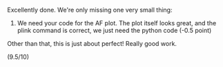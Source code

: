 Excellently done. We're only missing one very small thing:

1. We need your code for the AF plot. The plot itself looks great, and the plink command is correct, we just need the python code (-0.5 point)

Other than that, this is just about perfect! Really good work.

(9.5/10)
